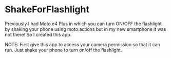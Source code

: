 # ShakeForFlashlight
Previously I had Moto e4 Plus in which you can turn ON/OFF the flashlight by shaking your phone using moto actions but in my new smartphone
it was not there! So I created this app. 

NOTE: First give this app to access your camera permission so that it can run.
Just shake your phone to turn on/off the flashlight.
